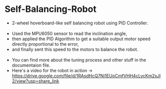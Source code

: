 # Self-Balancing-Robot

- 2-wheel hoverboard-like self balancing robot using PID Controller.
</br></br>
- Used the MPU6050 sensor to read the inclination angle,</br>
- then applied the PID Algorithm to get a suitable output motor speed directly proportional to the error, </br>
- and finally sent this speed to the motors to balance the robot. </br></br>
- You can find more about the tuning process and other stuff in the documentaion file.
- Here's a video for the robot in action -> https://drive.google.com/file/d/1RAsdHcQ7Ni1EUoCmfVHH4cLycKm2xJl2/view?usp=share_link 
